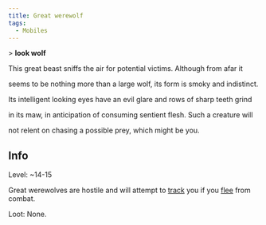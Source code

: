 ```yaml
---
title: Great werewolf
tags:
  - Mobiles
---
```

\> **look wolf**

This great beast sniffs the air for potential victims. Although from
afar it

seems to be nothing more than a large wolf, its form is smoky and
indistinct.

Its intelligent looking eyes have an evil glare and rows of sharp teeth
grind

in its maw, in anticipation of consuming sentient flesh. Such a creature
will

not relent on chasing a possible prey, which might be you.

## Info

Level: ~14-15

Great werewolves are hostile and will attempt to
[track](track "wikilink") you if you [flee](flee "wikilink") from
combat.

Loot: None.
